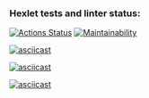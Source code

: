 ### Hexlet tests and linter status:
[![Actions Status](https://github.com/Acemore/backend-project-44/workflows/hexlet-check/badge.svg)](https://github.com/Acemore/backend-project-44/actions)
[![Maintainability](https://api.codeclimate.com/v1/badges/a65bf82031c963b06b2d/maintainability)](https://codeclimate.com/github/Acemore/backend-project-44/maintainability)

[![asciicast](https://asciinema.org/a/4FA7XaJoDlkdc8lAV1QTRk8KY.svg)](https://asciinema.org/a/4FA7XaJoDlkdc8lAV1QTRk8KY)

[![asciicast](https://asciinema.org/a/LW5ulstZDb2vBZ45u4g3J8FHL.svg)](https://asciinema.org/a/LW5ulstZDb2vBZ45u4g3J8FHL)

[![asciicast](https://asciinema.org/a/alkD27H2Vim4FJaOCv918lqRJ.svg)](https://asciinema.org/a/alkD27H2Vim4FJaOCv918lqRJ)
